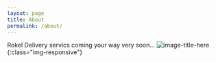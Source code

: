 ```yaml
---
layout: page
title: About
permalink: /about/
---
```


Rokel Delivery servics coming your way very soon...
![image-title-here](images/DSC_0012.JPG){:class="img-responsive"}
